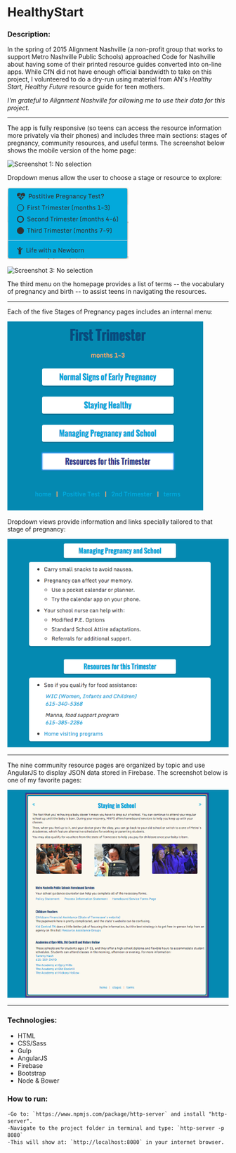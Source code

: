 # HealthyStart

### Description:
In the spring of 2015 Alignment Nashville (a non-profit group that works to support Metro Nashville Public Schools) approached Code for Nashville about having some of their printed resource guides converted into on-line apps.  While CfN did not have enough official bandwidth to take on this project, I volunteered to do a dry-run using material from AN's _Healthy Start, Healthy Future_ resource guide for teen mothers.

*I'm grateful to Alignment Nashville for allowing me to use their data for this project.*

---

The app is fully responsive (so teens can access the resource information more privately via their phones) and includes three main sections:  stages of pregnancy, community resources, and useful terms.  The screenshot below shows the mobile version of the home page:

![Screenshot 1: No selection](https://raw.github.com/complikatyed/HealthyStart/master/assets/images/HSHomePagePhoneSize.png)

Dropdown menus allow the user to choose a stage or resource to explore: 

![Screenshot 2: No selection](https://github.com/complikatyed/HealthyStart/blob/master/assets/images/HealthyStartPregnancyStages.png?raw=true)

![Screenshot 3: No selection](https://raw.github.com/complikatyed/HealthyStart/master/assets/images/HealthyStartResourcesList.png)

The third menu on the homepage provides a list of terms -- the vocabulary of pregnancy and birth -- to assist teens in navigating the resources.

---
Each of the five Stages of Pregnancy pages includes an internal menu:

![Screenshot 4: No selection](https://github.com/complikatyed/HealthyStart/blob/master/assets/images/HealthyStart_Stage1Options.png?raw=true)

Dropdown views provide information and links specially tailored to that stage of pregnancy:

![Screenshot 5: No selection](https://github.com/complikatyed/HealthyStart/blob/master/assets/images/HealthyStart_AppOptions3.png?raw=true)

---
The nine community resource pages are organized by topic and use AngularJS to display JSON data stored in Firebase.  The screenshot below is one of my favorite pages:

![Screenshot 6: No selection](https://github.com/complikatyed/HealthyStart/blob/master/assets/images/HS_StayInSchool.png?raw=true)

---

### Technologies:

- HTML
- CSS/Sass
- Gulp
- AngularJS
- Firebase
- Bootstrap
- Node & Bower


### How to run:
```
-Go to: `https://www.npmjs.com/package/http-server` and install "http-server".  
-Navigate to the project folder in terminal and type: `http-server -p 8080`  
-This will show at: `http://localhost:8080` in your internet browser.  
```

